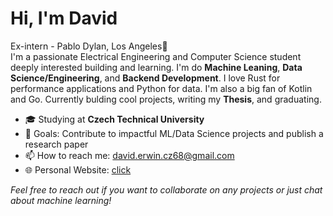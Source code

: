 # Hi, I'm David 

Ex-intern - Pablo Dylan, Los Angeles🌴   
I'm a passionate Electrical Engineering and Computer Science student deeply interested building and learning. I'm do **Machine Leaning**, **Data Science/Engineering**, and **Backend Development**. I love Rust for performance applications and Python for data. I'm also a big fan of Kotlin and Go. Currently bulding cool projects, writing my **Thesis**, and graduating.

- 🎓 Studying at **Czech Technical University**
- 🎯 Goals: Contribute to impactful ML/Data Science projects and publish a research paper
- 📫 How to reach me: [david.erwin.cz68@gmail.com](mailto:david.erwin.cz68@gmail.com)
- 🌐 Personal Website: [click](https://dawi369.github.io/)

<!--
## 🚀 Skills and Tools

![Python](https://img.shields.io/badge/-Python-3776AB?logo=python&logoColor=white&style=flat)
![TensorFlow](https://img.shields.io/badge/-TensorFlow-FF6F00?logo=tensorflow&logoColor=white&style=flat)
![PyTorch](https://img.shields.io/badge/-PyTorch-EE4C2C?logo=pytorch&logoColor=white&style=flat)
![JAX](https://img.shields.io/badge/-JAX-0071C1?logo=jax&logoColor=white&style=flat)
![Pandas](https://img.shields.io/badge/-Pandas-150458?logo=pandas&logoColor=white&style=flat)
![NumPy](https://img.shields.io/badge/-NumPy-013243?logo=numpy&logoColor=white&style=flat)
![Scikit-Learn](https://img.shields.io/badge/-Scikit--Learn-F7931E?logo=scikit-learn&logoColor=white&style=flat)
![Matplotlib](https://img.shields.io/badge/-Matplotlib-11557C?logo=matplotlib&logoColor=white&style=flat)
![Git](https://img.shields.io/badge/-Git-F05032?logo=git&logoColor=white&style=flat)
![Docker](https://img.shields.io/badge/-Docker-2496ED?logo=docker&logoColor=white&style=flat)
![Rust](https://img.shields.io/badge/-Rust-000000?logo=rust&logoColor=white&style=flat)
![Mojo](https://img.shields.io/badge/-Mojo-FF4500?logo=mojo&logoColor=white&style=flat)
![Kotlin](https://img.shields.io/badge/-Kotlin-0095D5?logo=kotlin&logoColor=white&style=flat)
![C](https://img.shields.io/badge/-C-A8B9CC?logo=c&logoColor=white&style=flat)
![C++](https://img.shields.io/badge/-C++-00599C?logo=c%2B%2B&logoColor=white&style=flat)

<!-- ## 📊 GitHub Stats

![Your Name's GitHub Stats](https://github-readme-stats.vercel.app/api?username=dawi369&show_icons=true&theme=radical) -->

<!--
## 🌐 Connect with Me

[![LinkedIn](https://img.shields.io/badge/-LinkedIn-0A66C2?logo=linkedin&logoColor=white&style=flat)](https://linkedin.com/in/david-erwin-cz68)
[![X](https://img.shields.io/badge/-X-000000?logo=x&logoColor=white&style=flat)](https://x.com/0xmle)
[![Personal Website](https://img.shields.io/badge/-Website-000000?logo=About.me&logoColor=white&style=flat)](https://dawi369.github.io/)

<!-- ## 📚 Featured Projects

### [Project Name 1](https://github.com/yourusername/project1)
*A brief description of the project and its impact.*

### [Project Name 2](https://github.com/yourusername/project2)
*A brief description of the project and its unique features.*

### [Project Name 3](https://github.com/yourusername/project3)
*A brief description of the project and what you learned.*

## 🤖 Machine Learning Enthusiast

I enjoy experimenting with different machine learning models and staying updated with the latest research in the field. I'm particularly interested in:

- **Generative Adversarial Networks (GANs)**
- **Reinforcement Learning**
- **Explainable AI (XAI)** -->

<!--
## 🎯 Future Goals

- Contribute to open-source ML libraries
- Publish a research paper on **Deep learning for financial forecasting**
- Attend and present at tech conferences

--->

*Feel free to reach out if you want to collaborate on any projects or just chat about machine learning!*

